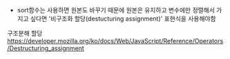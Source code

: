 * sort함수는 사용하면 원본도 바꾸기 때문에 원본은 유지하고 변수에만 정렬해서 가지고 싶다면 '비구조화 할당(destucturing assignment)' 표현식을 사용해야함   

구조분해 할당   
<https://developer.mozilla.org/ko/docs/Web/JavaScript/Reference/Operators/Destructuring_assignment>


